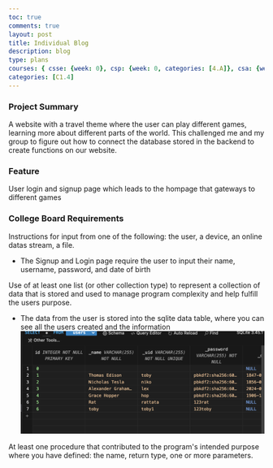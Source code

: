 ```yaml
---
toc: true
comments: true
layout: post
title: Individual Blog
description: blog
type: plans
courses: { csse: {week: 0}, csp: {week: 0, categories: [4.A]}, csa: {week: 0} }
categories: [C1.4]
---
```


### Project Summary
A website with a travel theme where the user can play different games, learning more about different parts of the world. This challenged me and my group to figure out how to connect the database stored in the backend to create functions on our website.

### Feature
User login and signup page which leads to the hompage that gateways to different games

### College Board Requirements
Instructions for input from one of the following: the user, a device, an online datas stream, a file.
- The Signup and Login page require the user to input their name, username, password, and date of birth

Use of at least one list (or other collection type) to represent a collection of data that is stored and used to manage program complexity and help fulfill the users purpose.
- The data from the user is stored into the sqlite data table, where you can see all the users created and the information
![Alt text](<../images/Screenshot 2024-02-27 at 5.54.38 PM.png>)

At least one procedure that contributed to the program's intended purpose where you have defined: the name, return type, one or more parameters.